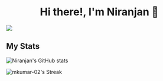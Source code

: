 <h1 align='center'>
Hi there!, I'm Niranjan 👋
</h1>

![](https://komarev.com/ghpvc/?username=Q-Niranjan&abbreviated=true) <br>

## My Stats
  
![Niranjan's GitHub stats](https://github-readme-stats.vercel.app/api?username=Q-Niranjan&show_icons=true&bg_color=00000000)  

![mkumar-02's Streak](https://github-readme-streak-stats.herokuapp.com/?user=Q-Niranjan&theme=transparent&hide&border=true) 
